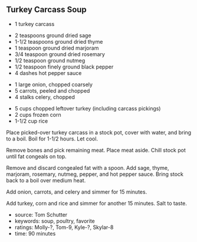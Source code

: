 Turkey Carcass Soup
-------------------

- 1 turkey carcass
<!-- -->
- 2 teaspoons ground dried sage
- 1-1/2 teaspoons ground dried thyme
- 1 teaspoon ground dried marjoram
- 3/4 teaspoon ground dried rosemary
- 1/2 teaspoon ground nutmeg
- 1/2 teaspoon finely ground black pepper
- 4 dashes hot pepper sauce
<!-- -->
- 1 large onion, chopped coarsely
- 5 carrots, peeled and chopped
- 4 stalks celery, chopped
<!-- -->
- 5 cups chopped leftover turkey (including carcass pickings)
- 2 cups frozen corn
- 1-1/2 cup rice

Place picked-over turkey carcass in a stock pot, cover with water, and
bring to a boil.  Boil for 1-1/2 hours.  Let cool.

Remove bones and pick remaining meat.  Place meat aside.  Chill stock
pot until fat congeals on top.

Remove and discard congealed fat with a spoon.  Add sage, thyme,
marjoram, rosemary, nutmeg, pepper, and hot pepper sauce.  Bring stock
back to a boil over medium heat.

Add onion, carrots, and celery and simmer for 15 minutes.

Add turkey, corn and rice and simmer for another 15 minutes.  Salt to
taste.

- source: Tom Schutter
- keywords: soup, poultry, favorite
- ratings: Molly-?, Tom-9, Kyle-?, Skylar-8
- time: 90 minutes
